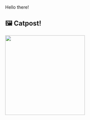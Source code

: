 Hello there!



## 🖼️ Catpost!

<sub>
    <img src="https://cdn2.thecatapi.com/images/WXhZ7eToB.jpg" height="256">
</sub>

